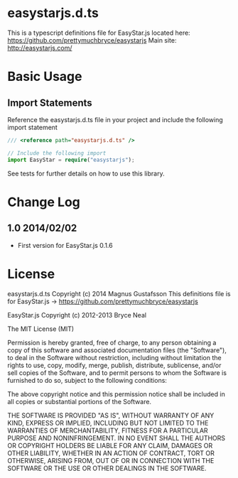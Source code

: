 ﻿easystarjs.d.ts
===========

This is a typescript definitions file for EasyStar.js located here: https://github.com/prettymuchbryce/easystarjs
Main site: http://easystarjs.com/

Basic Usage
==========

Import Statements
-----------------

Reference the easystarjs.d.ts file in your project and include the following import statement

```typescript
/// <reference path="easystarjs.d.ts" />

// Include the following import
import EasyStar = require("easystarjs");
```

See tests for further details on how to use this library.

Change Log
==========

1.0 2014/02/02
---------------
* First version for EasyStar.js 0.1.6


License
=======

easystarjs.d.ts Copyright (c) 2014 Magnus Gustafsson
This definitions file is for EasyStar.js ->
  https://github.com/prettymuchbryce/easystarjs



EasyStar.js Copyright (c) 2012-2013 Bryce Neal

The MIT License (MIT)

Permission is hereby granted, free of charge, to any person obtaining a copy
of this software and associated documentation files (the "Software"), to deal
in the Software without restriction, including without limitation the rights
to use, copy, modify, merge, publish, distribute, sublicense, and/or sell
copies of the Software, and to permit persons to whom the Software is
furnished to do so, subject to the following conditions:

The above copyright notice and this permission notice shall be included in
all copies or substantial portions of the Software.

THE SOFTWARE IS PROVIDED "AS IS", WITHOUT WARRANTY OF ANY KIND, EXPRESS OR
IMPLIED, INCLUDING BUT NOT LIMITED TO THE WARRANTIES OF MERCHANTABILITY,
FITNESS FOR A PARTICULAR PURPOSE AND NONINFRINGEMENT. IN NO EVENT SHALL THE
AUTHORS OR COPYRIGHT HOLDERS BE LIABLE FOR ANY CLAIM, DAMAGES OR OTHER
LIABILITY, WHETHER IN AN ACTION OF CONTRACT, TORT OR OTHERWISE, ARISING FROM,
OUT OF OR IN CONNECTION WITH THE SOFTWARE OR THE USE OR OTHER DEALINGS IN
THE SOFTWARE.